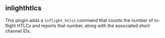 inlighthtlcs
----
This plugin adds a `inflight_htlcs` command that counts the number of in-flight HTLCs and reports that number, along with the associated short channel IDs.
